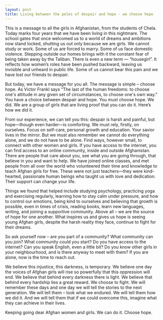 ```yaml
---
layout: post
title: Living between the poles of despair and hope - we choose hope
---
```


This is a message to all the girls in Afghanistan, from the students of Chela. Today marks four years that we have been living in this nightmare. The school gates that once welcomed us to a world of dreams and ambitions now stand locked, shutting us out only because we are girls. We cannot study or work. Some of us are forced to marry. Some of us face domestic violence. Stepping outside our homes brings with it the constant fear of being taken away by the Taliban. There is even a new term — “housegirl”. It reflects how women’s roles have been pushed backward, leaving us invisible and unheard in public life. Some of us cannot bear this pain and we have lost our friends to despair.

But today, we have a message for you all. The message is simple – choose hope. As Victor Frankl says “The last of the human freedoms: to choose one's attitude in any given set of circumstances, to choose one's own way.” You have a choice between despair and hope. You must choose hope. We did. We are a group of girls that are living proof that you can do it. Here’s how we did it.

From our experience, we can tell you this: despair is harsh and painful, but hope—though even harder—is comforting. We must rely, firstly, on ourselves. Focus on self-care, personal growth and education. Your savior lives in the mirror. But we must also remember we cannot do everything alone, and we do not have to be alone. Find ways, however small, to connect with other women and girls. If you have access to the internet, you can find access to an online community, inside and outside Afghanistan. There are people that care about you, see what you are going through, that believe in you and want to help. We have joined online classes, and met people from all over the world who volunteered their time and knowledge to teach Afghan girls for free. These were not just teachers—they were kind-hearted, passionate human beings who taught us with love and dedication. Their support can change your life.

Things we found that helped include studying psychology, practicing yoga and exercising regularly, learning how to stay calm under pressure, and how to control our emotions, being kind to ourselves and believing that growth is possible, even in times of crisis, reading books, learn new languages, writing, and joining a supportive community. Above all – we are the source of hope for one another. What inspires us and gives us hope is seeing young Afghan girls, despite the harsh reality they face, continue to fight for their dreams.

So ask yourself now – are you part of a community? What community can you join? What community could you start? Do you have access to the internet? Can you speak English, even a little bit? Do you know other girls in your neighbourhood, and is there anyway to meet with them? If you are alone, now is the time to reach out.

We believe this injustice, this darkness, is temporary. We believe one day the voices of Afghan girls will rise so powerfully that this oppression will end. We believe that behind every darkness there is light. We believe that behind every hardship lies a great reward. We choose to fight. We will remember these days and one day we will tell the stories to the next generation. We will tell them – look what we endured. We will tell them how we did it. And we will tell them that if we could overcome this, imagine what they can achieve in their lives.

Keeping going dear Afghan women and girls. We can do it. Choose hope.

